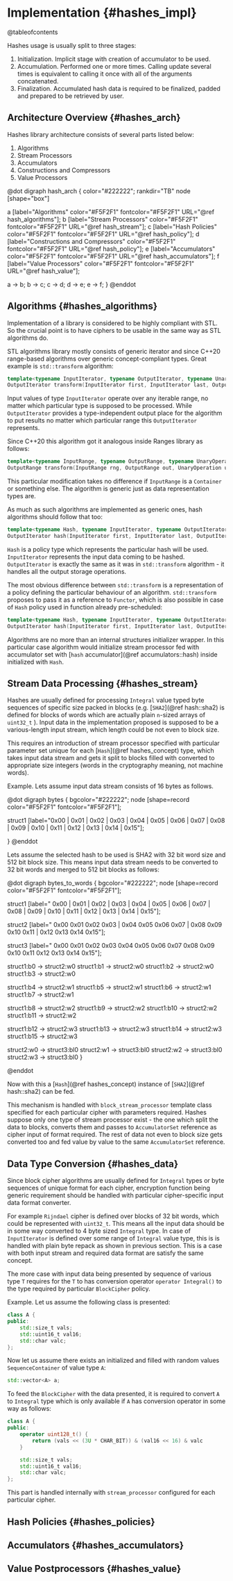 # Implementation {#hashes_impl}

@tableofcontents

Hashes usage is usually split to three stages:

1. Initialization. Implicit stage with creation of accumulator to be used.
2. Accumulation. Performed one or more times. Calling update several times is 
equivalent to calling it once with all of the arguments concatenated.
3. Finalization. Accumulated hash data is required to be finalized, padded and 
prepared to be retrieved by user.  

## Architecture Overview {#hashes_arch}

Hashes library architecture consists of several parts listed below:

1. Algorithms
2. Stream Processors
3. Accumulators
4. Constructions and Compressors
5. Value Processors

@dot
digraph hash_arch {
color="#222222";
rankdir="TB"
node [shape="box"]

  a [label="Algorithms" color="#F5F2F1" fontcolor="#F5F2F1" URL="@ref hash_algorithms"];
  b [label="Stream Processors" color="#F5F2F1" fontcolor="#F5F2F1" URL="@ref hash_stream"];
  c [label="Hash Policies" color="#F5F2F1" fontcolor="#F5F2F1" URL="@ref hash_policy"];
  d [label="Constructions and Compressors" color="#F5F2F1" fontcolor="#F5F2F1" URL="@ref hash_policy"];
  e [label="Accumulators" color="#F5F2F1" fontcolor="#F5F2F1" URL="@ref hash_accumulators"];
  f [label="Value Processors" color="#F5F2F1" fontcolor="#F5F2F1" URL="@ref hash_value"];
  
  a -> b;
  b -> c;
  c -> d;
  d -> e;
  e -> f;
}
@enddot

## Algorithms {#hashes_algorithms}

Implementation of a library is considered to be highly
compliant with STL. So the crucial point is to have
ciphers to be usable in the same way as STL algorithms
do.

STL algorithms library mostly consists of generic iterator and since C++20 
range-based algorithms over generic concept-compliant types. Great example is 
`std::transform` algorithm:
 
```cpp
template<typename InputIterator, typename OutputIterator, typename UnaryOperation>
OutputIterator transform(InputIterator first, InputIterator last, OutputIterator out, UnaryOperation unary_op);
```

Input values of type `InputIterator` operate over any iterable range, no matter 
which particular type is supposed to be processed. 
While `OutputIterator` provides a type-independent output place for the 
algorithm to put results no matter which particular range this `OutputIterator` 
represents.
 
Since C++20 this algorithm got it analogous inside Ranges library as follows:
 
```cpp
template<typename InputRange, typename OutputRange, typename UnaryOperation>
OutputRange transform(InputRange rng, OutputRange out, UnaryOperation unary_op);
```

This particular modification takes no difference if `InputRange` is a 
`Container` or something else. The algorithm is generic just as data 
representation types are.
 
As much as such algorithms are implemented as generic ones, hash algorithms 
should follow that too:
 
```cpp
template<typename Hash, typename InputIterator, typename OutputIterator>
OutputIterator hash(InputIterator first, InputIterator last, OutputIterator out);
```

`Hash` is a policy type which represents the particular hash will be used.
`InputIterator` represents the input data coming to be hashed.
`OutputIterator` is exactly the same as it was in `std::transform` algorithm - 
it handles all the output storage operations.
 
The most obvious difference between `std::transform` is a representation of a 
policy defining the particular behaviour of an algorithm. `std::transform` 
proposes to pass it as a reference to `Functor`, which is also possible in case 
of `Hash` policy used in function already pre-scheduled:
   
```cpp
template<typename Hash, typename InputIterator, typename OutputIterator>
OutputIterator hash(InputIterator first, InputIterator last, OutputIterator out);
```

Algorithms are no more than an internal structures initializer wrapper. In this 
particular case algorithm would initialize stream processor fed with accumulator 
set with [`hash` accumulator](@ref accumulators::hash) inside initialized with `Hash`.

## Stream Data Processing {#hashes_stream}

Hashes are usually defined for processing `Integral` value typed byte sequences 
of specific size packed in blocks (e.g. [`SHA2`](@ref hash::sha2) is defined for 
blocks of words which are actually plain `n`-sized arrays of `uint32_t` ). 
Input data in the implementation proposed is supposed to be a various-length 
input stream, which length could be not even to block size.
  
This requires an introduction of stream processor specified with particular 
parameter set unique for each [`Hash`](@ref hashes_concept) type, which takes 
input data stream and gets it split to blocks filled with converted to 
appropriate size integers (words in the cryptography meaning, not machine words).
  
Example. Lets assume input data stream consists of 16 bytes as follows.

@dot
digraph bytes {
bgcolor="#222222";
node [shape=record color="#F5F2F1" fontcolor="#F5F2F1"];

struct1 [label="0x00 | 0x01 | 0x02 | 0x03 | 0x04 | 0x05 | 0x06 | 0x07 | 0x08 | 0x09 | 0x10 | 0x11 | 0x12 | 0x13
 | 0x14 | 0x15"];
  
}
@enddot

Lets assume the selected hash to be used is SHA2 with 32 bit word size and 512 bit block size. This means input data stream needs to be converted to 32 bit words and merged to 512 bit
  blocks as follows:
  
@dot
digraph bytes_to_words {
bgcolor="#222222";
node [shape=record color="#F5F2F1" fontcolor="#F5F2F1"];

struct1 [label="<b0> 0x00 |<b1> 0x01 |<b2> 0x02 |<b3> 0x03 |<b4> 0x04 |<b5> 0x05 |<b6> 0x06 |<b7> 0x07 |<b8> 0x08 |<b9> 0x09 |<b10> 0x10 |<b11> 0x11 |<b12> 0x12 |<b13> 0x13 |<b14> 0x14 |<b15> 0x15"];

struct2 [label="<w0> 0x00 0x01 0x02 0x03 |<w1> 0x04 0x05 0x06 0x07 |<w2> 0x08 0x09 0x10 0x11 |<w3> 0x12 0x13 0x14 0x15"];

struct3 [label="<bl0> 0x00 0x01 0x02 0x03 0x04 0x05 0x06 0x07 0x08 0x09 0x10 0x11 0x12 0x13 0x14
 0x15"];

struct1:b0 -> struct2:w0
struct1:b1 -> struct2:w0
struct1:b2 -> struct2:w0
struct1:b3 -> struct2:w0

struct1:b4 -> struct2:w1
struct1:b5 -> struct2:w1
struct1:b6 -> struct2:w1
struct1:b7 -> struct2:w1

struct1:b8 -> struct2:w2
struct1:b9 -> struct2:w2
struct1:b10 -> struct2:w2
struct1:b11 -> struct2:w2

struct1:b12 -> struct2:w3
struct1:b13 -> struct2:w3
struct1:b14 -> struct2:w3
struct1:b15 -> struct2:w3

struct2:w0 -> struct3:bl0
struct2:w1 -> struct3:bl0
struct2:w2 -> struct3:bl0
struct2:w3 -> struct3:bl0
}

@enddot

Now with this a [`Hash`](@ref hashes_concept) instance of [`SHA2`](@ref hash::sha2) 
can be fed.

This mechanism is handled with `block_stream_processor` template class specified for 
each particular cipher with parameters required. Hashes suppose only one type 
of stream processor exist - the one which split the data to blocks, converts 
them and passes to `AccumulatorSet` reference as cipher input of format required. 
The rest of data not even to block size gets converted too and fed value by 
value to the same `AccumulatorSet` reference.

## Data Type Conversion {#hashes_data}
 
Since block cipher algorithms are usually defined for `Integral` types or 
byte sequences of unique format for each cipher, encryption function being 
generic requirement should be handled with particular cipher-specific input data 
format converter.
  
For example `Rijndael` cipher is defined over blocks of 32 bit words, which 
could be represented with `uint32_t`. This means all the input data should be 
in some way converted to 4 byte sized `Integral` type. In case of 
`InputIterator` is defined over some range of `Integral` value type, this is is 
handled with plain byte repack as shown in previous section. This is a case with 
both input stream and required data format are satisfy the same concept.
    
The more case with input data being presented by sequence of various type `T` 
requires for the `T` to has conversion operator `operator Integral()` to the 
type required by particular `BlockCipher` policy.   
 
Example. Let us assume the following class is presented:
```cpp
class A {
public:
    std::size_t vals;
    std::uint16_t val16;
    std::char valc;
};
```

Now let us assume there exists an initialized and filled with random values 
```SequenceContainer``` of value type ```A```:

```cpp
std::vector<A> a;
```

To feed the ```BlockCipher``` with the data presented, it is required to convert ```A``` to ```Integral``` type which
 is only available if ```A``` has conversion operator in some way as follows:
 
```cpp
class A {
public:
    operator uint128_t() {
        return (vals << (3U * CHAR_BIT)) & (val16 << 16) & valc 
    }

    std::size_t vals;
    std::uint16_t val16;
    std::char valc;
};
``` 

This part is handled internally with ```stream_processor``` configured for each particular cipher. 
   
## Hash Policies {#hashes_policies}

## Accumulators {#hashes_accumulators}

## Value Postprocessors {#hashes_value}
